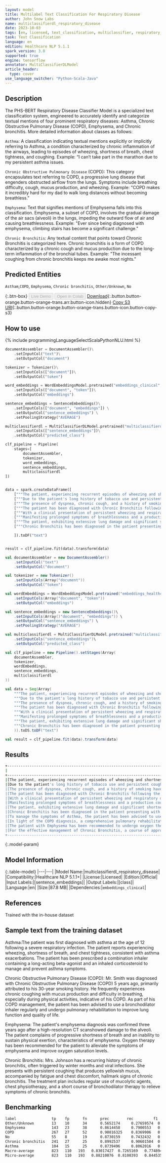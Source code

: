 ```yaml
---
layout: model
title: Multilabel Text Classification For Respiratory Disease
author: John Snow Labs
name: multiclassifierdl_respiratory_disease
date: 2023-10-03
tags: [en, licensed, text_classification, multiclassifier, respiratory_disease, asthma, emphysema, chronic_bronchitis, tensorflow]
task: Text Classification
language: en
edition: Healthcare NLP 5.1.1
spark_version: 3.0
supported: true
engine: tensorflow
annotator: MultiClassifierDLModel
article_header:
  type: cover
use_language_switcher: "Python-Scala-Java"
---
```


## Description

The PHS-BERT Respiratory Disease Classifier Model is a specialized text classification system, engineered to accurately identify and categorize textual mentions of four prominent respiratory diseases: Asthma, Chronic Obstructive Pulmonary Disease (COPD), Emphysema, and Chronic bronchitis. More detailed information about classes as follows:  

`Asthma`: A classification indicating textual mentions explicitly or implicitly referring to Asthma, a condition characterized by chronic inflammation of the airways, leading to episodes of wheezing, shortness of breath, chest tightness, and coughing. Example: “I can’t take part in the marathon due to my persistent asthma issues.  

`Chronic Obstructive Pulmonary Disease` (COPD): This category encapsulates text referring to COPD, a progressive lung disease that engenders obstructed airflow from the lungs. Symptoms include breathing difficulty, cough, mucus production, and wheezing. Example: "COPD makes it incredibly hard for my dad to walk long distances without becoming breathless."  

`Emphysema`: Text that signifies mentions of Emphysema falls into this classification. Emphysema, a subset of COPD, involves the gradual damage of the air sacs (alveoli) in the lungs, impeding the outward flow of air and causing breathlessness. Example: "Ever since being diagnosed with emphysema, climbing stairs has become a significant challenge."  

`Chronic Bronchitis`: Any textual content that points toward Chronic Bronchitis is categorized here. Chronic bronchitis is a form of COPD characterized by a chronic cough and mucus production due to the long-term inflammation of the bronchial tubes. Example: "The incessant coughing from chronic bronchitis keeps me awake most nights."

## Predicted Entities

`Astham`,`COPD`, `Emphysema`, `Chronic bronchitis`, `Other/Unknown`, `No` 

{:.btn-box}
<button class="button button-orange" disabled>Live Demo</button>
<button class="button button-orange" disabled>Open in Colab</button>
[Download](https://s3.amazonaws.com/auxdata.johnsnowlabs.com/clinical/models/multiclassifierdl_respiratory_disease_en_5.1.1_3.0_1696348950217.zip){:.button.button-orange.button-orange-trans.arr.button-icon.hidden}
[Copy S3 URI](s3://auxdata.johnsnowlabs.com/clinical/models/multiclassifierdl_respiratory_disease_en_5.1.1_3.0_1696348950217.zip){:.button.button-orange.button-orange-trans.button-icon.button-copy-s3}

## How to use



<div class="tabs-box" markdown="1">
{% include programmingLanguageSelectScalaPythonNLU.html %}
  
```python
documentAssembler = DocumentAssembler()\
    .setInputCol("text")\
    .setOutputCol("document")

tokenizer = Tokenizer()\
    .setInputCols(["document"])\
    .setOutputCol("token")

word_embeddings = WordEmbeddingsModel.pretrained("embeddings_clinical", "en", "clinical/models")\
    .setInputCols(["document", "token"])\
    .setOutputCol("embeddings")

sentence_embeddings = SentenceEmbeddings()\
    .setInputCols(["document", "embeddings"]) \
    .setOutputCol("sentence_embeddings") \
    .setPoolingStrategy("AVERAGE")

multiclassifierdl = MultiClassifierDLModel.pretrained("multiclassifierdl_respiratory_disease", "en", "clinical/models")\
    .setInputCols(["sentence_embeddings"])\
    .setOutputCol("predicted_class")

clf_pipeline = Pipeline(
    stages=[
        documentAssembler,
        tokenizer,
        word_embeddings,
        sentence_embeddings,
        multiclassifierdl
])


data = spark.createDataFrame([
    ["""The patient, experiencing recurrent episodes of wheezing and shortness of breath, has been diagnosed with Asthma and is advised to use a daily controller inhaler to manage the symptoms."""],
    ["""Due to the patient's long history of tobacco use and persistent cough producing large amounts of sputum, a diagnosis of Chronic Obstructive Pulmonary Disease (COPD) has been established, necessitating bronchodilators for management."""],
    ["""The presence of dyspnea, chronic cough, and a history of smoking have led to the diagnosis of Emphysema for the patient, warranting the initiation of long-term oxygen therapy."""],
    ["""The patient has been diagnosed with Chronic Bronchitis following the prolonged occurrence of cough and mucus production, and is recommended to undergo pulmonary rehabilitation and pharmacotherapy."""],
    ["""With a clinical presentation of persistent wheezing and respiratory discomfort, the patient has been conclusively diagnosed with Asthma, necessitating immediate commencement of anti-inflammatory medications."""],
    ["""Manifesting prolonged symptoms of breathlessness and a productive cough, the patient has received a diagnosis of Chronic Obstructive Pulmonary Disease (COPD), and a comprehensive treatment involving bronchodilators and lifestyle modifications has been recommended."""],
    ["""The patient, exhibiting extensive lung damage and significant shortness of breath, has been diagnosed with Emphysema, requiring meticulous management with bronchodilators and pulmonary rehabilitation to improve lung function."""],
    ["""Chronic Bronchitis has been diagnosed in the patient presenting with a chronic cough and frequent respiratory infections, necessitating a treatment plan inclusive of antibiotics and chest physiotherapy."""],

    ]).toDF("text")


result = clf_pipeline.fit(data).transform(data)
```
```scala
val documentAssembler = new DocumentAssembler()
    .setInputCol("text")
    .setOutputCol("document")

val tokenizer = new Tokenizer()
    .setInputCols(Array("document"))
    .setOutputCol("token")

val wordEmbeddings = WordEmbeddingsModel.pretrained("embeddings_healthcare_100d", "en", "clinical/models")
    .setInputCols(Array("document", "token"))
    .setOutputCol("embeddings")

val sentence_embeddings = new SentenceEmbeddings()\
    .setInputCols(Array()"document", "embeddings")) \
    .setOutputCol("sentence_embeddings") \
    .setPoolingStrategy("AVERAGE")

val multiclassifierdl = MultiClassifierDLModel.pretrained("multiclassifierdl_respiratory_disease", "en", "clinical/models")\
    .setInputCols("sentence_embeddings")\
    .setOutputCol("predicted_class")

val clf_pipeline = new Pipeline().setStages(Array(
    documentAssembler,
    tokenizer,
    wordEmbeddings,
    sentence_embeddings,
    multiclassifierdl
))

val data = Seq(Array(
    """The patient, experiencing recurrent episodes of wheezing and shortness of breath, has been diagnosed with Asthma and is advised to use a daily controller inhaler to manage the symptoms.""",
    """Due to the patient's long history of tobacco use and persistent cough producing large amounts of sputum, a diagnosis of Chronic Obstructive Pulmonary Disease (COPD) has been established, necessitating bronchodilators for management.""",
    """The presence of dyspnea, chronic cough, and a history of smoking have led to the diagnosis of Emphysema for the patient, warranting the initiation of long-term oxygen therapy.""",
    """The patient has been diagnosed with Chronic Bronchitis following the prolonged occurrence of cough and mucus production, and is recommended to undergo pulmonary rehabilitation and pharmacotherapy.""",
    """With a clinical presentation of persistent wheezing and respiratory discomfort, the patient has been conclusively diagnosed with Asthma, necessitating immediate commencement of anti-inflammatory medications.""",
    """Manifesting prolonged symptoms of breathlessness and a productive cough, the patient has received a diagnosis of Chronic Obstructive Pulmonary Disease (COPD), and a comprehensive treatment involving bronchodilators and lifestyle modifications has been recommended.""",
    """The patient, exhibiting extensive lung damage and significant shortness of breath, has been diagnosed with Emphysema, requiring meticulous management with bronchodilators and pulmonary rehabilitation to improve lung function.""",
    """Chronic Bronchitis has been diagnosed in the patient presenting with a chronic cough and frequent respiratory infections, necessitating a treatment plan inclusive of antibiotics and chest physiotherapy,""",
    )).toDS.toDF("text")

val result = clf_pipeline.fit(data).transform(data)
```
</div>

## Results

```bash
+----------------------------------------------------------------------------------------------------+-------------------------------------+
|                                                                                              result|                               result|
+----------------------------------------------------------------------------------------------------+-------------------------------------+
|[The patient, experiencing recurrent episodes of wheezing and shortness of breath, has been diagn...|         [Asthma, Chronic bronchitis]|
|[Due to the patient's long history of tobacco use and persistent cough producing large amounts of...|           [COPD, Chronic bronchitis]|
|[The presence of dyspnea, chronic cough, and a history of smoking have led to the diagnosis of Em...|[Emphysema, COPD, Chronic bronchitis]|
|[The patient has been diagnosed with Chronic Bronchitis following the prolonged occurrence of cou...|                 [Chronic bronchitis]|
|[With a clinical presentation of persistent wheezing and respiratory discomfort, the patient has ...|              [Asthma, Other/Unknown]|
|[Manifesting prolonged symptoms of breathlessness and a productive cough, the patient has receive...|           [COPD, Chronic bronchitis]|
|[The patient, exhibiting extensive lung damage and significant shortness of breath, has been diag...|     [Emphysema, COPD, Other/Unknown]|
|[Chronic Bronchitis has been diagnosed in the patient presenting with a chronic cough and frequen...|                 [Chronic bronchitis]|
|[To manage the symptoms of Asthma, the patient has been advised to use inhaled corticosteroids re...|   [COPD, Asthma, Chronic bronchitis]|
|[In light of the COPD diagnosis, a comprehensive pulmonary rehabilitation program, coupled with l...|                               [COPD]|
|[The patient with Emphysema has been recommended to undergo oxygen therapy and regular use of bro...|                    [Emphysema, COPD]|
|[For the effective management of Chronic Bronchitis, a course of appropriate antibiotics, coupled...|                 [Chronic bronchitis]|
+----------------------------------------------------------------------------------------------------+-------------------------------------+
```

{:.model-param}
## Model Information

{:.table-model}
|---|---|
|Model Name:|multiclassifierdl_respiratory_disease|
|Compatibility:|Healthcare NLP 5.1.1+|
|License:|Licensed|
|Edition:|Official|
|Input Labels:|[sentence_embeddings]|
|Output Labels:|[class]|
|Language:|en|
|Size:|87.8 MB|
|Dependencies:|`embeddings_clinical`|

## References

Trained with the in-house dataset

## Sample text from the training dataset

Asthma:The patient was first diagnosed with asthma at the age of 12 following a severe respiratory infection. The patient reports experiencing wheezing, shortness of breath, and chest tightness, consistent with
asthma exacerbations. The patient has been prescribed a combination inhaler containing a long-acting beta-agonist and an inhaled corticosteroid to manage and prevent asthma symptoms. 

Chronic Obstructive Pulmonary Disease (COPD): Mr. Smith was diagnosed with Chronic Obstructive Pulmonary Disease (COPD) 5 years ago, primarily attributed to his 30-year smoking history. He frequently experiences chronic coughing with mucus production and difficulty in breathing,
especially during physical activities, indicative of his COPD. As part of his COPD management, the patient has been advised to use a bronchodilator inhaler regularly and undergo pulmonary rehabilitation to improve lung function and quality of life.

Emphysema: The patient's emphysema diagnosis was confirmed three years ago after a high-resolution CT scanshowed damage to the alveoli. The patient complains of progressive shortness of breath and an inability to sustain physical exertion, characteristics of emphysema.
Oxygen therapy has been recommended for the patient to alleviate the symptoms of emphysema and improve oxygen saturation levels.

Chronic Bronchitis: Mrs. Johnson has a recurring history of chronic bronchitis, often triggered by winter months and viral infections. She presents with persistent coughing that produces yellowish mucus, accompanied by fatigue and
chest discomfort, hallmark signs of chronic bronchitis. The treatment plan includes regular use of mucolytic agents, chest physiotherapy, and a short course of bronchodilator therapy to relieve symptoms of chronic bronchitis.

## Benchmarking

```bash
label                tp	   fp	   fn	   prec	       rec	       f1
Other/Unknown        13	   10	   34	   0.5652174	 0.27659574	 0.37142858
Emphysema            143   23	   38	   0.8614458	 0.7900553	 0.82420754
COPD                 267   27	   52	   0.90816325	 0.8369906	 0.8711256
No                   55	   8	   19	   0.8730159	 0.7432432	 0.8029197
Chronic bronchitis   241   27	   25	   0.8992537	 0.90601504	 0.9026217
Asthma               104   15	   25	   0.8739496	 0.8062016	 0.83870965
Macro-average        823   110   193   0.83017427  0.7265169   0.7748944
Micro-average        823   110   193   0.88210076  0.8100393   0.84453565
```
